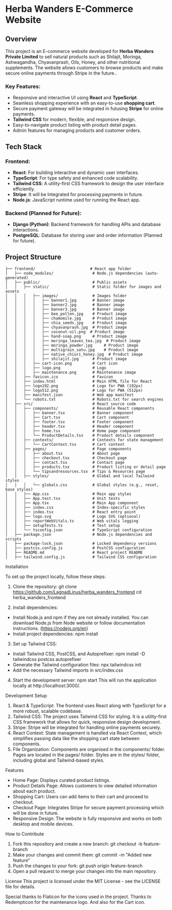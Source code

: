 # Herba Wanders E-Commerce Website

## Overview

This project is an E-commerce website developed for **Herba Wanders Private Limited** to sell natural products such as Shilajit, Moringa, Ashwagandha, Chyavanprash, Oils, Honey, and other nutritional supplements. The website allows customers to browse products and make secure online payments through Stripe in the future.. 

### Key Features:
- Responsive and interactive UI using **React** and **TypeScript**.
- Seamless shopping experience with an easy-to-use **shopping cart**.
- Secure payment gateway will be integrated in futusing **Stripe** for online payments.
- **Tailwind CSS** for modern, flexible, and responsive design.
- Easy-to-navigate product listing with product detail pages.
- Admin features for managing products and customer orders.

## Tech Stack

### Frontend:
- **React**: For building interactive and dynamic user interfaces.
- **TypeScript**: For type safety and enhanced code scalability.
- **Tailwind CSS**: A utility-first CSS framework to design the user interface efficiently.
- **Stripe**: It will be Integrated for processing payments in future.
- **Node.js**: JavaScript runtime used for running the React app.
  
### Backend (Planned for Future):
- **Django (Python)**: Backend framework for handling APIs and database interactions.
- **PostgreSQL**: Database for storing user and order information (Planned for future).

## Project Structure
```
├── frontend/                        # React app folder
│   ├── node_modules/                 # Node.js dependencies (auto-generated)
│   ├── public/                       # Public assets
│   │   ├── static/                   # Static folder for images and assets
│   │   │   ├── images/               # Images folder
│   │   │   │   ├── banner1.jpg       # Banner image
│   │   │   │   ├── banner2.jpg       # Banner image
│   │   │   │   ├── banner3.jpg       # Banner image
│   │   │   │   ├── bee_pollen.jpg    # Product image
│   │   │   │   ├── chamomile.jpg     # Product image
│   │   │   │   ├── chia_seeds.jpg    # Product image
│   │   │   │   ├── chyavanprash.jpg  # Product image
│   │   │   │   ├── coconut-oil.png  # Product image
│   │   │   │   ├── hand-soap.png     # Product image
│   │   │   │   ├── moringa_leaves_tea.jpg  # Product image
│   │   │   │   ├── moringa_powder.jpg     # Product image
│   │   │   │   ├── multigrain_satu.jpg    # Product image
│   │   │   │   ├── native_chiuri_honey.jpg  # Product image
│   │   │   │   ├── shilajit.jpg      # Product image
│   │   │   ├── cart-icon.png         # Cart icon
│   │   │   ├── logo.png              # Logo
│   │   │   ├── maintenance.png       # Maintenance image
│   │   ├── favicon.ico               # Favicon
│   │   ├── index.html                # Main HTML file for React
│   │   ├── logo192.png               # Logo for PWA (192px)
│   │   ├── logo512.png               # Logo for PWA (512px)
│   │   ├── manifest.json             # Web app manifest
│   │   └── robots.txt                # Robots.txt for search engines
│   ├── src/                          # React source code
│   │   ├── components/               # Reusable React components
│   │   │   ├── banner.tsx            # Banner component
│   │   │   ├── Cart.tsx              # Cart component
│   │   │   ├── footer.tsx            # Footer component
│   │   │   ├── header.tsx            # Header component
│   │   │   ├── home.tsx              # Home page component
│   │   │   └── ProductDetails.tsx    # Product details component
│   │   ├── contexts/                 # Contexts for state management
│   │   │   └── CartContext.tsx       # Cart context
│   │   ├── pages/                    # Page components
│   │   │   ├── about.tsx             # About page
│   │   │   ├── checkout.tsx          # Checkout page
│   │   │   ├── contact.tsx           # Contact page
│   │   │   ├── products.tsx          # Product listing or detail page
│   │   │   └── tipsandresources.tsx  # Tips & Resources page
│   │   ├── styles/                   # Global and local Tailwind styles
│   │   │   └── globals.css           # Global styles (e.g., reset, base styles)
│   │   ├── App.css                   # Main app styles
│   │   ├── App.test.tsx              # Unit tests
│   │   ├── App.tsx                   # Main App component
│   │   ├── index.css                 # Index-specific styles
│   │   ├── index.tsx                 # React entry point
│   │   ├── logo.svg                  # Logo SVG (optional)
│   │   ├── reportWebVitals.ts        # Web vitals logging
│   │   ├── setupTests.ts             # Test setup
│   │   └── tsconfig.json             # TypeScript configuration
│   ├── package.json                  # Node.js dependencies and scripts
│   ├── package-lock.json             # Locked dependency versions
│   ├── postcss.config.js             # PostCSS configuration
│   ├── README.md                     # React project README
│   ├── tailwind.config.js            # Tailwind CSS configuration
```
Installation

To set up the project locally, follow these steps:

1. Clone the repository:
git clone https://github.com/LagnadLinus/herba_wanders_frontend
cd herba_wanders_frontend

2. Install dependencies:
* Install Node.js and npm if they are not already installed. You can download Node.js from Node website or follow documentation instructions. (https://nodejs.org/en)
* Install project dependencies:
npm install

3. Set up Tailwind CSS:
* Install Tailwind CSS, PostCSS, and Autoprefixer:
npm install -D tailwindcss postcss autoprefixer
* Generate the Tailwind configuration files:
npx tailwindcss init
* Add the necessary Tailwind imports in src/index.css

4. Start the development server:
npm start
This will run the application locally at http://localhost:3000/.

Development Setup

1. React & TypeScript: The frontend uses React along with TypeScript for a more robust, scalable codebase.
2. Tailwind CSS: The project uses Tailwind CSS for styling. It is a utility-first CSS framework that allows for quick, responsive design development.
3. Stripe: Stripe will be integrated for handling online payments securely.
4. React Context: State management is handled via React Context, which simplifies passing data like the shopping cart state between components.
5. File Organization:
Components are organised in the components/ folder.
Pages are located in the pages/ folder.
Styles are in the styles/ folder, including global and Tailwind-based styles.

Features

* Home Page: Displays curated product listings.
* Product Details Page: Allows customers to view detailed information about each product.
* Shopping Cart: Users can add items to their cart and proceed to checkout.
* Checkout Page: Integrates Stripe for secure payment processing which will be done in future.
* Responsive Design: The website is fully responsive and works on both desktop and mobile devices.

How to Contribute

1. Fork this repository and create a new branch:
git checkout -b feature-branch
2. Make your changes and commit them:
git commit -m "Added new feature"
3. Push the changes to your fork:
git push origin feature-branch
4. Open a pull request to merge your changes into the main repository.

License
This project is licensed under the MIT License - see the LICENSE file for details.

Special thanks to Flaticon for the icons used in the project.
Thanks to Redempticon for the maintenance logo. And also for the Cart icon.
